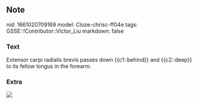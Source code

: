 ## Note
nid: 1661020709169
model: Cloze-chrisc-ff04e
tags: GSSE::!Contributor::Victor_Liu
markdown: false

### Text
Extensor carpi radialis brevis passes down {{c1::behind}} and {{c2::deep}} to its fellow longus in the forearm.

### Extra
<img src="paste-c63f655ca9ac395a7a897edc18c767fe545991e0.jpg">
